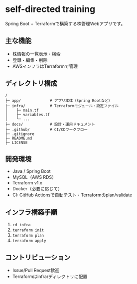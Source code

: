 # self-directed training

Spring Boot + Terraformで構築する株管理Webアプリです。

## 主な機能
- 株情報の一覧表示・検索
- 登録・編集・削除
- AWSインフラはTerraformで管理

## ディレクトリ構成
```
/
├─ app/             # アプリ本体（Spring Bootなど）
├─ infra/           # Terraformモジュール・設定ファイル
│    ├─ main.tf
│    ├─ variables.tf
│    └─ ...
├─ docs/            # 設計・運用ドキュメント
├─ .github/         # CI/CDワークフロー
├─ .gitignore
├─ README.md
├─ LICENSE
```

## 開発環境
- Java / Spring Boot
- MySQL（AWS RDS）
- Terraform v1.x
- Docker（必要に応じて）
- CI: GitHub Actionsで自動テスト・Terraformのplan/validate

## インフラ構築手順
1. `cd infra`
2. `terraform init`
3. `terraform plan`
4. `terraform apply`

## コントリビューション
- Issue/Pull Request歓迎
- Terraformはinfra/ディレクトリに配置